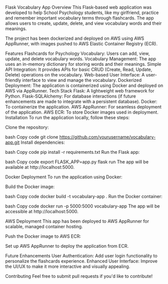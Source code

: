 Flask Vocabulary App
Overview
This Flask-based web application was developed to help School Psychology students, like my girlfriend, practice and remember important vocabulary terms through flashcards. The app allows users to create, update, delete, and view vocabulary words and their meanings.

The project has been dockerized and deployed on AWS using AWS AppRunner, with images pushed to AWS Elastic Container Registry (ECR).

Features
Flashcards for Psychology Vocabulary: Users can add, view, update, and delete vocabulary words.
Vocabulary Management: The app uses an in-memory dictionary for storing words and their meanings.
Simple API Integration: It provides APIs for basic CRUD (Create, Read, Update, Delete) operations on the vocabulary.
Web-based User Interface: A user-friendly interface to view and manage the vocabulary.
Dockerized Deployment: The application is containerized using Docker and deployed on AWS via AppRunner.
Tech Stack
Flask: A lightweight web framework for Python.
Flask-SQLAlchemy: For database interactions (if future enhancements are made to integrate with a persistent database).
Docker: To containerize the application.
AWS AppRunner: For seamless deployment of the application.
AWS ECR: To store Docker images used in deployment.
Installation
To run the application locally, follow these steps:

Clone the repository:

bash
Copy code
git clone https://github.com/yourusername/vocabulary-app.git
Install dependencies:

bash
Copy code
pip install -r requirements.txt
Run the Flask app:

bash
Copy code
export FLASK_APP=app.py
flask run
The app will be available at http://localhost:5000.

Docker Deployment
To run the application using Docker:

Build the Docker image:

bash
Copy code
docker build -t vocabulary-app .
Run the Docker container:

bash
Copy code
docker run -p 5000:5000 vocabulary-app
The app will be accessible at http://localhost:5000.

AWS Deployment
This app has been deployed to AWS AppRunner for scalable, managed container hosting.

Push the Docker image to AWS ECR:

Set up AWS AppRunner to deploy the application from ECR.

Future Enhancements
User Authentication: Add user login functionality to personalize the flashcards experience.
Enhanced User Interface: Improve the UI/UX to make it more interactive and visually appealing.

Contributing
Feel free to submit pull requests if you'd like to contribute!